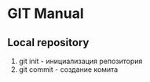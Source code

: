 # GIT Manual
## Local repository
1. git init - инициализация репозитория
2. git commit - создание комита